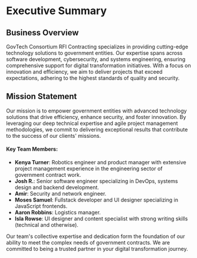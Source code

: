 # Executive Summary

## Business Overview

GovTech Consortium RFI Contracting specializes in providing cutting-edge technology solutions to government entities. Our expertise spans across software development, cybersecurity, and systems engineering, ensuring comprehensive support for digital transformation initiatives. With a focus on innovation and efficiency, we aim to deliver projects that exceed expectations, adhering to the highest standards of quality and security.

## Mission Statement

Our mission is to empower government entities with advanced technology solutions that drive efficiency, enhance security, and foster innovation. By leveraging our deep technical expertise and agile project management methodologies, we commit to delivering exceptional results that contribute to the success of our clients' missions.

#### Key Team Members:

- **Kenya Turner**: Robotics engineer and product manager with extensive project management experience in the engineering sector of government contract work.
- **Josh R.**: Senior software engineer specializing in DevOps, systems design and backend development.
- **Amir**: Security and network engineer.
- **Moses Samuel**: Fullstack developer and UI designer specializing in JavaScript frontends.
- **Aaron Robbins**: Logistics manager.
- **Isla Rowse**: UI designer and content specialist with strong writing skills (technical and otherwise).

Our team's collective expertise and dedication form the foundation of our ability to meet the complex needs of government contracts. We are committed to being a trusted partner in your digital transformation journey.
